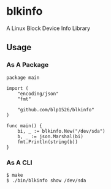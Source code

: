 # blkinfo

A Linux Block Device Info Library

## Usage

### As A Package

```
package main

import (
	"encoding/json"
	"fmt"

	"github.com/blp1526/blkinfo"
)

func main() {
	bi, _ := blkinfo.New("/dev/sda")
	b, _ := json.Marshal(bi)
	fmt.Println(string(b))
}
```

### As A CLI

```
$ make
$ ./bin/blkinfo show /dev/sda
```
